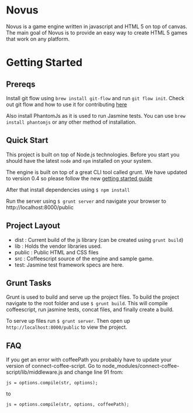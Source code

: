 Novus
===========
Novus is a game engine written in javascript and HTML 5 on top of canvas. The main goal of Novus is to provide an easy way to create HTML 5 games that work on any platform.

# Getting Started

## Prereqs

Install git flow using `brew install git-flow` and run `git flow init`. Check out git flow and how to use it for contributing [here](https://github.com/nvie/gitflow)

Also install PhantomJs as it is used to run Jasmine tests. You can use `brew install phantomjs` or any other method of installation.

## Quick Start

This project is built on top of Node.js technologies. Before you start you should have the latest `node` and `npm` installed on your system.

The engine is built on top of a great CLI tool called grunt. We have updated to version 0.4 so please follow the new [getting started guide](https://github.com/gruntjs/grunt/wiki/Getting-started)

After that install dependencies using `$ npm install`

Run the server using `$ grunt server` and navigate your browser to http://localhost:8000/public

## Project Layout

 * dist : Current build of the js library (can be created using `grunt build`)
 * lib : Holds the vendor libraries used.
 * public : Public HTML and CSS files
 * src : Coffeescript source of the engine and sample game.
 * test: Jasmine test framework specs are here.

## Grunt Tasks

Grunt is used to build and serve up the project files. To build the project navigate to the root folder and use `$ grunt build`. This will compile coffeescript, run jasmine tests, concat files, and finally create a build.

To serve up files run `$ grunt server`. Then open up `http://localhost:8000/public` to view the project.

## FAQ

If you get an error with coffeePath you probably have to update your version of connect-coffee-script. Go to node_modules/connect-coffee-script/lib/middleware.js and change line 91 from:

`js = options.compile(str, options);`

to

`js = options.compile(str, options, coffeePath);`